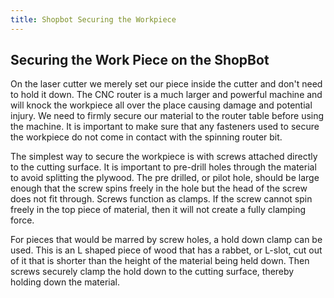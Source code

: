 ```yaml
---
title: Shopbot Securing the Workpiece
---
```


## Securing the Work Piece on the ShopBot

On the laser cutter we merely set our piece inside the cutter and don't need to hold it down. The CNC router is a much larger and powerful machine and will knock the workpiece all over the place causing damage and potential injury. We need to firmly secure our material to the router table before using the machine. It is important to make sure that any fasteners used to secure the workpiece do not come in contact with the spinning router bit.

The simplest way to secure the workpiece is with screws attached directly to the cutting surface. It is important to pre-drill holes through the material to avoid splitting the plywood. The pre drilled, or pilot hole, should be large enough that the screw spins freely in the hole but the head of the screw does not fit through. Screws function as clamps. If the screw cannot spin freely in the top piece of material, then it will not create a fully clamping force.

For pieces that would be marred by screw holes, a hold down clamp can be used. This is an L shaped piece of wood that has a rabbet, or L-slot, cut out of it that is shorter than the height of the material being held down. Then screws securely clamp the hold down to the cutting surface, thereby holding down the material.
